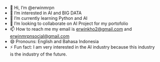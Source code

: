 - 👋 Hi, I’m @erwinmrpn
- 👀 I’m interested in AI and BIG DATA
- 🌱 I’m currently learning Python and AI
- 💞️ I’m looking to collaborate on AI Project for my portofolio
- 📫 How to reach me my email is erwinkho2@gmail.com and erwinmrpnsocial@gmail.com
- 😄 Pronouns: English and Bahasa Indonesia
- ⚡ Fun fact: I am very interested in the AI industry because this industry is the industry of the future.

<!---
erwinmrpn/erwinmrpn is a ✨ special ✨ repository because its `README.md` (this file) appears on your GitHub profile.
You can click the Preview link to take a look at your changes.
--->

